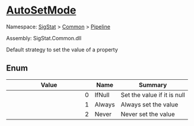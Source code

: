 # [AutoSetMode](./AutoSetMode.md)
Namespace: [SigStat]() > [Common](./../README.md) > [Pipeline](./README.md)

Assembly: SigStat.Common.dll


Default strategy to set the value of a property

##	Enum

| Value | Name | Summary | 
| --- | --- | --- | 
| <img width=200/> 0| IfNull| Set the value if it is null| <br>
| <img width=200/> 1| Always| Always set the value| <br>
| <img width=200/> 2| Never| Never set the value| <br>


